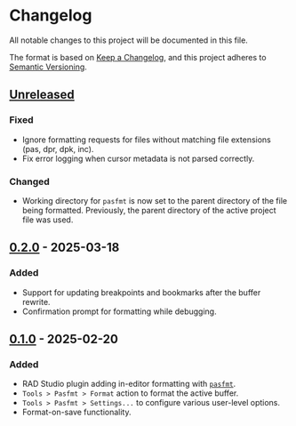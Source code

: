 # Changelog

All notable changes to this project will be documented in this file.

The format is based on [Keep a Changelog](https://keepachangelog.com/en/1.0.0/),
and this project adheres to [Semantic Versioning](https://semver.org/spec/v2.0.0.html).

## [Unreleased]

### Fixed

* Ignore formatting requests for files without matching file extensions (pas, dpr, dpk, inc).
* Fix error logging when cursor metadata is not parsed correctly.

### Changed

* Working directory for `pasfmt` is now set to the parent directory of the file being formatted.
  Previously, the parent directory of the active project file was used.

## [0.2.0] - 2025-03-18

### Added

* Support for updating breakpoints and bookmarks after the buffer rewrite.
* Confirmation prompt for formatting while debugging.

## [0.1.0] - 2025-02-20

### Added

* RAD Studio plugin adding in-editor formatting with [`pasfmt`](https://github.com/integrated-application-development/pasfmt).
* `Tools > Pasfmt > Format` action to format the active buffer.
* `Tools > Pasfmt > Settings...` to configure various user-level options.
* Format-on-save functionality.

[Unreleased]: https://github.com/integrated-application-development/delphilint/compare/v0.2.0...HEAD
[0.2.0]: https://github.com/integrated-application-development/delphilint/compare/v0.1.0..v0.2.0
[0.1.0]: https://github.com/integrated-application-development/delphilint/releases/tag/v0.1.0